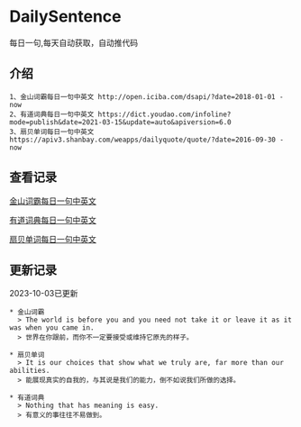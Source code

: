 # DailySentence

每日一句,每天自动获取，自动推代码

## 介绍

```
1、金山词霸每日一句中英文 http://open.iciba.com/dsapi/?date=2018-01-01 - now
2、有道词典每日一句中英文 https://dict.youdao.com/infoline?mode=publish&date=2021-03-15&update=auto&apiversion=6.0
3、扇贝单词每日一句中英文 https://apiv3.shanbay.com/weapps/dailyquote/quote/?date=2016-09-30 - now
```

## 查看记录

[金山词霸每日一句中英文](./data/iciba/)

[有道词典每日一句中英文](./data/youdao/)

[扇贝单词每日一句中英文](./data/shanbay/)

## 更新记录
2023-10-03已更新 
```
* 金山词霸
  > The world is before you and you need not take it or leave it as it was when you came in.
  > 世界在你跟前，而你不一定要接受或维持它原先的样子。

* 扇贝单词
  > It is our choices that show what we truly are, far more than our abilities.
  > 能展现真实的自我的，与其说是我们的能力，倒不如说我们所做的选择。

* 有道词典
  > Nothing that has meaning is easy.
  > 有意义的事往往不易做到。

```
